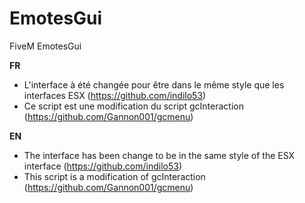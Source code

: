 # EmotesGui
FiveM EmotesGui

**FR**
 * L'interface à été changée pour être dans le même style que les interfaces ESX (https://github.com/indilo53)
 * Ce script est une modification du script gcInteraction (https://github.com/Gannon001/gcmenu)

**EN**
 * The interface has been change to be in the same style of the ESX interface (https://github.com/indilo53)
 * This script is a modification of gcInteraction (https://github.com/Gannon001/gcmenu)
